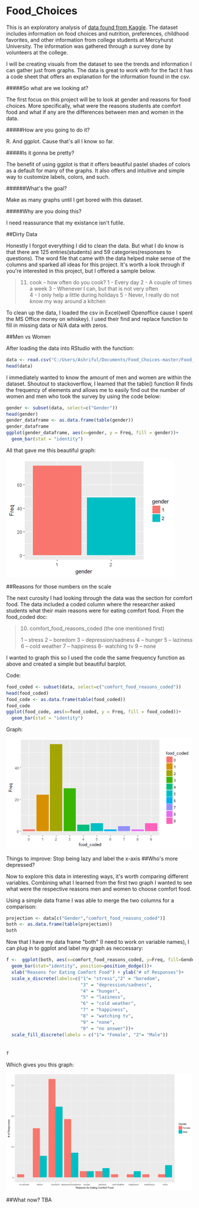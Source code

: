 # Food_Choices


This is an exploratory analysis of [data found from Kaggle](https://www.kaggle.com/borapajo/food-choices "Shoutout to BoraPajo"). The dataset includes information on food choices and nutrition, preferences, childhood favorites, and other information from college students at Mercyhurst University. The information was gathered through a survey done by volunteers at the college. 

I will be creating visuals from the dataset to see the trends and information I can gather just from graphs. The data is great to work with for the fact it has a code sheet that offers an explanation for the information found in the csv. 


#####So what are we looking at? 

The first focus on this project will be to look at gender and reasons for food choices. More specifically, what were the reasons students ate comfort food and what if any are the differences between men and women in the data. 

#####How are you going to do it? 

R. And ggplot. Cause that's all I know so far. 

#####Is it gonna be pretty? 

The benefit of using ggplot is that it offers beautiful pastel shades of colors as a default for many of the graphs. It also offers and intuitive and simple way to customize labels, colors, and such. 

######What's the goal? 

Make as many graphs until I get bored with this dataset. 

#####Why are you doing this? 

I need reassurance that my existance isn't futile. 

##Dirty Data  

Honestly I forgot everything I did to clean the data. But what I do know is that there are 125 entries(students) and 59 categories(responses to questions). The word file that came with the data helped make sense of the columns and sparked all ideas for this project. It's worth a look through if you're interested in this project, but I offered a sample below. 

>11) cook – how often do you cook?
>1 - Every day 
>2 - A couple of times a week 
>3 - Whenever I can, but that is not very often  
>4 - I only help a little during holidays 
>5 - Never, I really do not know my way around a kitchen

To clean up the data, I loaded the csv in Excel(well Openoffice cause I spent the MS Office money on whiskey). I used their find and replace function to fill in missing data or N/A data with zeros. 

##Men vs Women 

After loading the data into RStudio with the function:

```R
data <- read.csv("C:/Users/Ashriful/Documents/Food_Choices-master/Food_Choices-master/food_coded.csv")
head(data)
```

I immediately wanted to know the amount of men and women are within the dataset. Shoutout to stackoverflow, I learned that the table() function R finds the frequency of elements and allows me to easily find out the number of women and men who took the survey by using the code below:

```R
gender <- subset(data, select=c("Gender"))
head(gender)
gender_dataframe <- as.data.frame(table(gender))
gender_dataframe
ggplot(gender_dataframe, aes(x=gender, y = Freq, fill = gender))+
  geom_bar(stat = "identity")
 ```

All that gave me this beautiful graph: 

![alt text](https://github.com/ashriful/Food_Choices/blob/master/Gender_Graph.png "Have you seen anything so pretty?")

##Reasons for those numbers on the scale

The next curosity I had looking through the data was the section for comfort food. The data included a coded column where the researcher asked students what their main reasons were for eating comfort food. From the food_coded doc:

>10) comfort_food_reasons_coded
>(the one mentioned first)
>
>1 – stress
>2 – boredom
>3 – depression/sadness
>4 – hunger
>5 – laziness
>6 – cold weather
>7 – happiness 
>8- watching tv
>9 – none 

I wanted to graph this so I used the code the same frequency function as above and created a simple but beautiful barplot.

Code:

```R
food_coded <- subset(data, select=c("comfort_food_reasons_coded"))
head(food_coded)
food_code <- as.data.frame(table(food_coded))
food_code
ggplot(food_code, aes(x=food_coded, y = Freq, fill = food_coded))+
  geom_bar(stat = "identity")
 ```

Graph: 

![alt text](https://github.com/ashriful/Food_Choices/blob/master/Food_Choices.png "Money is the easiest way to quantify success")

Things to improve: Stop being lazy and label the x-axis 
##Who's more depressed? 

Now to explore this data in interesting ways, it's worth comparing different variables. Combining what I learned from the first two graph I wanted to see what were the respective reasons men and women to choose comfort food. 

Using a simple data frame I was able to merge the two columns for a comparison: 

```R
projection <- data[c("Gender","comfort_food_reasons_coded")]
both <- as.data.frame(table(projection))
both
```

Now that I have my data frame "both" (I need to work on variable names), I can plug in to ggplot and label my graph as neccessary: 

```R
f <-  ggplot(both, aes(x=comfort_food_reasons_coded, y=Freq, fill=Gender)) +
  geom_bar(stat="identity", position=position_dodge())+ 
  xlab("Reasons for Eating Comfort Food") + ylab("# of Responses")+
  scale_x_discrete(labels=c("1"= "stress","2" = "boredom",
                            "3" = "depression/sadness",
                            "4" = "hunger",
                            "5" = "laziness",
                            "6" = "cold weather",
                            "7" = "happiness", 
                            "8" = "watching tv",
                            "9" = "none",
                            "0" = "no answer"))+
  scale_fill_discrete(labels = c("1"= "Female", "2"= "Male"))
  

f
```

Which gives you this graph: 

![alt text](https://github.com/ashriful/Food_Choices/blob/master/MenandWomen.png "I got lazy after this")

##What now? 
TBA
